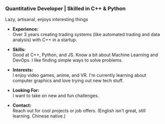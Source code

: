 ### Quantitative Developer | Skilled in C++ & Python

Lazy, artisanal, enjoys interesting things

- **Experience:**  
    Over 3 years creating trading systems (like automated trading and data analysis) with C++ in a startup.

- **Skills:**  
    Good at C++, Python, and JS. Know a bit about Machine Learning and DevOps. I like finding simple ways to solve problems.

- **Interests:**  
    I enjoy video games, anime, and VR. I'm currently learning about computer graphics and love trying out new tech stuff.

- **Looking For:**  
    I want to take on new and fun challenges.

- **Contact:**  
    Reach out for cool projects or job offers. (English isn't great, still learning. Chinese native.)
